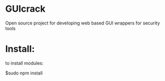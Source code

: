 GUIcrack
========

Open source project for developing web based GUI wrappers for security tools


Install:
==========

to install modules:

$sudo npm install 


